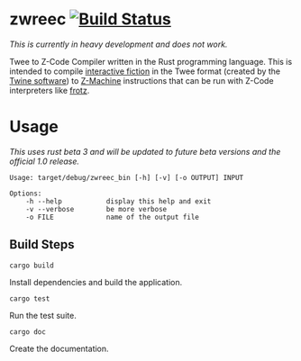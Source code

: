 # zwreec [![Build Status](https://travis-ci.org/Drakulix/zwreec.svg?branch=master)](https://travis-ci.org/Drakulix/zwreec)
*This is currently in heavy development and does not work.*

Twee to Z-Code Compiler written in the Rust programming language. This is intended to compile [interactive fiction](http://en.wikipedia.org/wiki/Interactive_fiction) in the Twee format (created by the [Twine software](http://en.wikipedia.org/wiki/Twine_(software))) to [Z-Machine](http://en.wikipedia.org/wiki/Z-machine) instructions that can be run with Z-Code interpreters like [frotz](http://frotz.sourceforge.net).

# Usage
*This uses rust beta 3 and will be updated to future beta versions and the official 1.0 release.*

```
Usage: target/debug/zwreec_bin [-h] [-v] [-o OUTPUT] INPUT

Options:
    -h --help           display this help and exit
    -v --verbose        be more verbose
    -o FILE             name of the output file
```

## Build Steps
`cargo build`

Install dependencies and build the application.

`cargo test`

Run the test suite.

`cargo doc`

Create the documentation.
